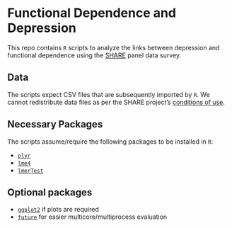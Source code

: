 # Functional Dependence and Depression

This repo contains `R` scripts to analyze the links between depression and functional dependence using the [SHARE](http://www.share-project.org/) panel data survey.

## Data
The scripts expect CSV files that are subsequently imported by `R`. We cannot redistribute data files as per the SHARE project’s [conditions of use](http://www.share-project.org/data-access/share-conditions-of-use.html).

## Necessary Packages
The scripts assume/require the following packages to be installed in `R`:
- [`plyr`](http://had.co.nz/plyr/)
- [`lme4`](https://github.com/lme4/lme4/)
- [`lmerTest`](https://github.com/runehaubo/lmerTestR)

## Optional packages
- [`ggplot2`](https://ggplot2.tidyverse.org/) if plots are required
- [`future`](https://github.com/HenrikBengtsson/future) for easier multicore/multiprocess evaluation